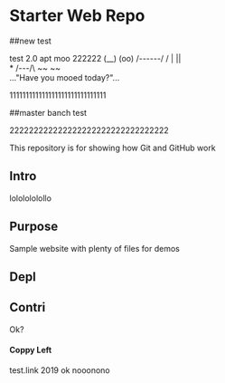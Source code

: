 # Starter Web Repo
##new test


test 2.0
apt moo 222222
                 (__) 
                 (oo) 
           /------\/ 
          / |    ||   
         *  /\---/\ 
            ~~   ~~   
..."Have you mooed today?"...


111111111111111111111111111111

##master banch test

222222222222222222222222222222222

This repository is for showing how Git and GitHub work

## Intro
lololololollo
## Purpose

Sample website with plenty of files for demos

## Depl

## Contri
Ok?

#### Coppy Left

test.link 2019
ok
nooonono
